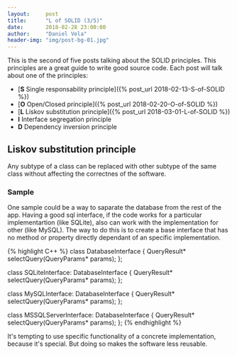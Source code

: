 ```yaml
---
layout:     post
title:      "L of SOLID (3/5)"
date:       2018-02-28 23:00:00
author:     "Daniel Vela"
header-img: "img/post-bg-01.jpg"
---
```


This is the second of five posts talking about the SOLID principles. This principles are a great guide to write good source code. Each post will talk about one of the principles:

* [**S** Single responsability principle]({% post_url 2018-02-13-S-of-SOLID %})
* [**O** Open/Closed principle]({% post_url 2018-02-20-O-of-SOLID %})
* [**L** Liskov substitution principle]({% post_url 2018-03-01-L-of-SOLID %})
* **I** Interface segregation principle
* **D** Dependency inversion principle

## Liskov substitution principle

Any subtype of a class can be replaced with other subtype of the same class without affecting the correctnes of the software. 

### Sample

One sample could be a way to saparate the database from the rest of the app. Having a good sql interface, if the code works for a particular implementartion (like SQLite), also can work with the implementation for other (like MySQL). The way to do this is to create a base interface that has no method or property directly dependant of an specific implementation.

{% highlight C++ %}
class DatabaseInterface {
  QueryResult* selectQuery(QueryParams* params);
};

class SQLiteInterface: DatabaseInterface {
  QueryResult* selectQuery(QueryParams* params);
};

class MySQLInterface: DatabaseInterface {
  QueryResult* selectQuery(QueryParams* params);
};

class MSSQLServerInterface: DatabaseInterface {
  QueryResult* selectQuery(QueryParams* params);
};
{% endhighlight %}

It's tempting to use specific functionality of a concrete implementation, because it's special. But doing so makes the software less reusable.